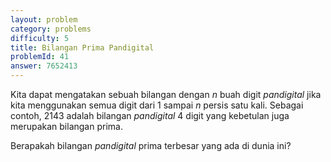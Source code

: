 ```yaml
---
layout: problem
category: problems
difficulty: 5
title: Bilangan Prima Pandigital
problemId: 41
answer: 7652413
---
```

<p>Kita dapat mengatakan sebuah bilangan dengan <i>n</i> buah digit <i>pandigital</i> jika kita menggunakan semua digit dari 1 sampai <i>n</i> persis satu kali. Sebagai contoh, 2143 adalah bilangan <i>pandigital</i> 4 digit yang kebetulan juga merupakan bilangan prima.</p>

<p>Berapakah bilangan <i>pandigital</i> prima terbesar yang ada di dunia ini?</p>
